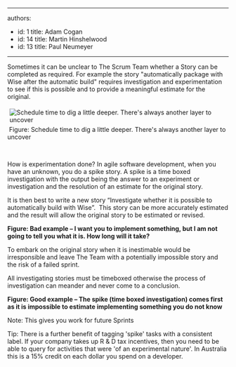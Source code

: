 

---
authors:
  - id: 1
    title: Adam Cogan
  - id: 14
    title: Martin Hinshelwood
  - id: 13
    title: Paul Neumeyer
---




<span class='intro'> <p>Sometimes it can be unclear to The Scrum Team whether a Story can be completed as required.  For example the story &quot;automatically package with Wise after the automatic build&quot; requires investigation and experimentation to see if this is possible and to provide a meaningful estimate for the original.
</p> </span>

<p><img class="ms-rteCustom-ImageArea" alt="Schedule time to dig a little deeper. There's always another layer to uncover" src="/PublishingImages/ProjectManagement_DigaLittleDeeper.jpg" border="0" style="margin&#58;5px;" />&#160;<font class="ms-rteCustom-FigureNormal">Figure&#58; Schedule time to dig a little deeper. There's always another layer to uncover </font></p><p>&#160;</p><p>How is experimentation done? In agile software development, when you have an unknown, you do a spike story.  A spike is a time boxed investigation with the output being the answer to an experiment or investigation and the resolution of an estimate for the original story.</p>
<p>It is then best to write a new story “Investigate whether it is possible to automatically build with Wise”.&#160; This story can be more accurately estimated and the result will allow the original story to be estimated or revised.</p>
<p><img src="/PublishingImages/RuleEncouragingInvestigationStoriesBad.png" alt="" /><br>
<b class="ms-rteCustom-FigureBad">Figure&#58; Bad example – I want you to implement something, but I am not going to tell you what it is. How long will it take?</b></p>
<p>To embark on the original story when it is inestimable would be irresponsible and leave The Team with a potentially impossible story and the risk of a failed sprint.</p>
<p>All investigating stories must be timeboxed otherwise the process of investigation can meander and never come to a conclusion. </p>
<p><img src="/PublishingImages/RuleEncouragingInvestigationStoriesGood.png" alt="" /> <br>
<b class="ms-rteCustom-FigureGood">Figure&#58; Good example – The spike (time boxed investigation) comes first as it is impossible to estimate implementing something you do not know</b></p>
<p>Note&#58; This gives you work for future Sprints</p>
<p>Tip&#58; There is a further benefit of tagging 'spike' tasks with a consistent label. If your company takes up R &amp; D tax incentives, then you need to be able to query for activities that were 'of an experimental nature'. In Australia this is a 15% credit on each dollar you spend on a developer.</p>



